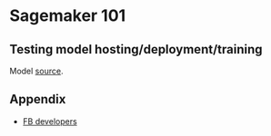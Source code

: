 # Sagemaker 101

## Testing model hosting/deployment/training

Model [source](https://github.com/aws/amazon-sagemaker-examples).

## Appendix

* [FB developers](https://developers.facebook.com/blog/post/2020/08/03/connecting-web-app-pytorch-model-using-amazon-sagemaker)
